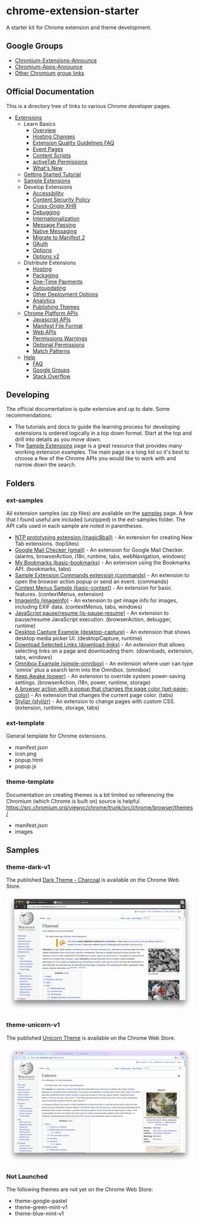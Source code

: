 # chrome-extension-starter

A starter kit for Chrome extension and theme development.

## Google Groups

- [Chromium-Extensions-Announce](https://groups.google.com/a/chromium.org/forum/#!forum/chromium-extensions)
- [Chromium-Apps-Announce](https://groups.google.com/a/chromium.org/forum/#!forum/chromium-apps)
- [Other Chromium group links](https://www.chromium.org/developers/discussion-groups)

## Official Documentation

This is a directory tree of links to various Chrome developer pages. 

- [Extensions](https://developer.chrome.com/extensions)
    - Learn Basics
        - [Overview](https://developer.chrome.com/extensions/overview)
        - [Hosting Changes](https://developer.chrome.com/extensions/hosting_changes)
        - [Extension Quality Guidelines FAQ](https://developer.chrome.com/extensions/single_purpose)
        - [Event Pages](https://developer.chrome.com/extensions/event_pages)
        - [Content Scripts](https://developer.chrome.com/extensions/content_scripts)
        - [activeTab Permissions](https://developer.chrome.com/extensions/activeTab)
        - [What's New](https://developer.chrome.com/extensions/whats_new)
    - [Getting Started Tutorial](https://developer.chrome.com/extensions/getstarted)
    - [Sample Extensions](https://developer.chrome.com/extensions/samples)
    - Develop Extensions
        - [Accessibility](https://developer.chrome.com/extensions/a11y)
        - [Content Security Policy](https://developer.chrome.com/extensions/contentSecurityPolicy)
        - [Cross-Origin XHR](https://developer.chrome.com/extensions/xhr)
        - [Debugging](https://developer.chrome.com/extensions/tut_debugging)
        - [Internationalization](https://developer.chrome.com/extensions/i18n)
        - [Message Passing](https://developer.chrome.com/extensions/messaging)
        - [Native Messaging](https://developer.chrome.com/extensions/nativeMessaging)
        - [Migrate to Manifest 2](https://developer.chrome.com/extensions/tut_migration_to_manifest_v2)
        - [OAuth](https://developer.chrome.com/extensions/tut_oauth)
        - [Options](https://developer.chrome.com/extensions/options)
        - [Options v2](https://developer.chrome.com/extensions/optionsV2)
    - Distribute Extensions
        - [Hosting](https://developer.chrome.com/extensions/hosting)
        - [Packaging](https://developer.chrome.com/extensions/packaging)
        - [One-Time Payments](https://developer.chrome.com/webstore/one_time_payments)
        - [Autoupdating](https://developer.chrome.com/extensions/autoupdate)
        - [Other Deployment Options](https://developer.chrome.com/extensions/external_extensions)
        - [Analytics](https://developer.chrome.com/apps/analytics)
        - [Publishing Themes](https://developer.chrome.com/extensions/themes)
    - [Chrome Platform APIs](https://developer.chrome.com/extensions/api_index)
        - [Javascript APIs](https://developer.chrome.com/extensions/api_index)
        - [Manifest File Format](https://developer.chrome.com/extensions/manifest)
        - [Web APIs](https://developer.chrome.com/extensions/api_other)
        - [Permissions Warnings](https://developer.chrome.com/extensions/permission_warnings)
        - [Optional Permissions](https://developer.chrome.com/extensions/permissions)
        - [Match Patterns](https://developer.chrome.com/extensions/match_patterns)
    - [Help](https://developer.chrome.com/extensions/faq)
        - [FAQ](https://developer.chrome.com/extensions/faq)
        - [Google Groups](https://groups.google.com/a/chromium.org/forum/#!forum/chromium-extensions)
        - [Stack Overflow](http://stackoverflow.com/tags/google-chrome-extension/info)

## Developing

The official documentation is quite extensive and up to date. Some recommendations:

- The tutorials and docs to guide the learning process for developing extensions is ordered logically in a top down format. Start at the top and drill into details as you move down.
- The [Sample Extensions](https://developer.chrome.com/extensions/samples) page is a great resource that provides many working extension examples. The main page is a long list so it's best to choose a few of the Chrome APIs you would like to work with and narrow down the search.



## Folders


### ext-samples

All extension samples (as zip files) are available on the [samples](https://developer.chrome.com/extensions/samples) page. A few that I found useful are included (unzipped) in the ext-samples folder. The API calls used in each sample are noted in parentheses.

- [NTP prototyping extension (magic8ball)](https://developer.chrome.com/extensions/samples#search:topsites) - An extension for creating New Tab extensions. (topSites)
- [Google Mail Checker (gmail)](https://developer.chrome.com/extensions/samples#search:mail) - An extension for Google Mail Checker. (alarms, browserAction, i18n, runtime, tabs, webNavigation, windows)
- [My Bookmarks (basic-bookmarks)](https://developer.chrome.com/extensions/samples#search:bookmarks) - An extension using the Bookmarks API. (bookmarks, tabs)
- [Sample Extension Commands extension (commands)](https://developer.chrome.com/extensions/samples#search:commands) - An extension to open the browser action popup or send an event. (commands)
- [Context Menus Sample (basic-context)](https://developer.chrome.com/extensions/samples#search:contextmenus) - An extension for basic features. (contextMenus, extension)
- [Imageinfo (imageinfo)](https://developer.chrome.com/extensions/samples#search:contextmenus) - An extension to get image info for images, including EXIF data. (contextMenus, tabs, windows)
- [JavaScript pause/resume (js-pause-resume)](https://developer.chrome.com/extensions/samples#search:debugger) - An extension to pause/resume JavaScript execution. (browserAction, debugger, runtime) 
- [Desktop Capture Example (desktop-capture)](https://developer.chrome.com/extensions/samples#search:desktopcapture) - An extension that shows desktop media picker UI. (desktopCapture, runtime)
- [Download Selected Links (download-links)](https://developer.chrome.com/extensions/samples#search:downloads) - An extension that allows selecting links on a page and downloading them. (downloads, extension, tabs, windows)
- [Omnibox Example (simple-omnibox)](https://developer.chrome.com/extensions/samples#search:omnibox) - An extension where user can type 'omnix' plus a search term into the Omnibox. (omnibox)
- [Keep Awake (power)](https://developer.chrome.com/extensions/samples#search:power) - An extension to override system power-saving settings. (browserAction, i18n, power, runtime, storage)
- [A browser action with a popup that changes the page color (set-page-color)](https://developer.chrome.com/extensions/samples#search:tabs) - An extension that changes the current page color. (tabs)
- [Stylizr (stylizr)](https://developer.chrome.com/extensions/samples#search:tabs) - An extension to change pages with custom CSS. (extension, runtime, storage, tabs)


### ext-template

General template for Chrome extensions.
- manifest.json
- icon.png
- popup.html
- popup.js

### theme-template

Documentation on creating themes is a bit limited so referencing the Chromium (which Chrome is built on) source is helpful https://src.chromium.org/viewvc/chrome/trunk/src/chrome/browser/themes/
- manifest.json
- images


## Samples

### theme-dark-v1

The published [Dark Theme - Charcoal](https://chrome.google.com/webstore/detail/dark-theme-charcoal/bookmfpildhgmigenbeeonhljjbgfple) is available on the Chrome Web Store.

![charcoal-theme-screenshot.png](/images/charcoal-theme-screenshot.png?raw=true)


### theme-unicorn-v1

The published [Unicorn Theme](https://chrome.google.com/webstore/detail/unicorn-theme/cmocghjdibclgmdlkmmdpinlmfandkfh) is available on the Chrome Web Store.

![unicorn-theme-screenshot.png](/images/unicorn-theme-screenshot.png?raw=true)


### Not Launched

The following themes are not yet on the Chrome Web Store:
- theme-google-pastel
- theme-green-mint-v1
- theme-blue-mint-v1


